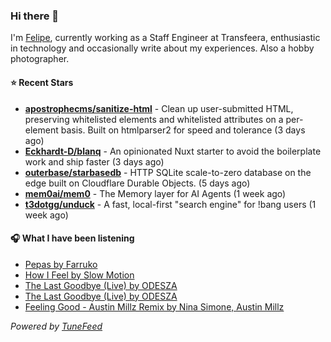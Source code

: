 ### Hi there 👋

I'm [Felipe](https://felipevm.com), currently working as a Staff Engineer at Transfeera, enthusiastic in technology and occasionally write about my experiences. Also a hobby photographer.

#### ⭐ Recent Stars
- **[apostrophecms/sanitize-html](https://github.com/apostrophecms/sanitize-html)** - Clean up user-submitted HTML, preserving whitelisted elements and whitelisted attributes on a per-element basis. Built on htmlparser2 for speed and tolerance (3 days ago)
- **[Eckhardt-D/blanq](https://github.com/Eckhardt-D/blanq)** - An opinionated Nuxt starter to avoid the boilerplate work and ship faster (3 days ago)
- **[outerbase/starbasedb](https://github.com/outerbase/starbasedb)** - HTTP SQLite scale-to-zero database on the edge built on Cloudflare Durable Objects. (5 days ago)
- **[mem0ai/mem0](https://github.com/mem0ai/mem0)** - The Memory layer for AI Agents (1 week ago)
- **[t3dotgg/unduck](https://github.com/t3dotgg/unduck)** - A fast, local-first &#34;search engine&#34; for !bang users (1 week ago)

#### 🎧 What I have been listening
- [Pepas by Farruko](https://open.spotify.com/track/5fwSHlTEWpluwOM0Sxnh5k)
- [How I Feel by Slow Motion](https://open.spotify.com/track/4jkeFaDXwcsdv39cXL2wf1)
- [The Last Goodbye (Live) by ODESZA](https://open.spotify.com/track/6y6vQOD1k3fBySGpjPmIkJ)
- [The Last Goodbye (Live) by ODESZA](https://open.spotify.com/track/6y6vQOD1k3fBySGpjPmIkJ)
- [Feeling Good - Austin Millz Remix by Nina Simone, Austin Millz](https://open.spotify.com/track/5DQFUDNNpdu2l3ZyE8GHON)

_Powered by [TuneFeed](https://tunefeed.app?ref=github.com)_
